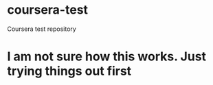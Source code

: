 # coursera-test
Coursera test repository
<h1> I am not sure how this works. Just trying things out first </h1>
